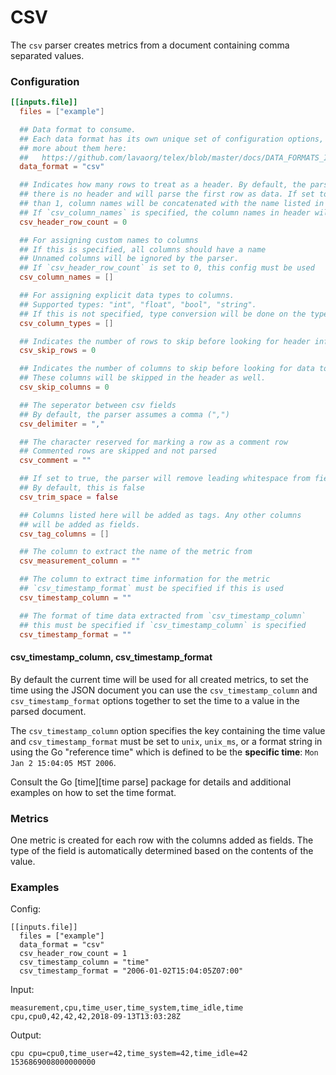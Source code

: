 # CSV

The `csv` parser creates metrics from a document containing comma separated
values.

### Configuration

```toml
[[inputs.file]]
  files = ["example"]

  ## Data format to consume.
  ## Each data format has its own unique set of configuration options, read
  ## more about them here:
  ##   https://github.com/lavaorg/telex/blob/master/docs/DATA_FORMATS_INPUT.md
  data_format = "csv"

  ## Indicates how many rows to treat as a header. By default, the parser assumes
  ## there is no header and will parse the first row as data. If set to anything more
  ## than 1, column names will be concatenated with the name listed in the next header row.
  ## If `csv_column_names` is specified, the column names in header will be overridden.
  csv_header_row_count = 0

  ## For assigning custom names to columns
  ## If this is specified, all columns should have a name
  ## Unnamed columns will be ignored by the parser.
  ## If `csv_header_row_count` is set to 0, this config must be used
  csv_column_names = []

  ## For assigning explicit data types to columns.
  ## Supported types: "int", "float", "bool", "string".
  ## If this is not specified, type conversion will be done on the types above.
  csv_column_types = []

  ## Indicates the number of rows to skip before looking for header information.
  csv_skip_rows = 0

  ## Indicates the number of columns to skip before looking for data to parse.
  ## These columns will be skipped in the header as well.
  csv_skip_columns = 0

  ## The seperator between csv fields
  ## By default, the parser assumes a comma (",")
  csv_delimiter = ","

  ## The character reserved for marking a row as a comment row
  ## Commented rows are skipped and not parsed
  csv_comment = ""

  ## If set to true, the parser will remove leading whitespace from fields
  ## By default, this is false
  csv_trim_space = false

  ## Columns listed here will be added as tags. Any other columns
  ## will be added as fields.
  csv_tag_columns = []

  ## The column to extract the name of the metric from
  csv_measurement_column = ""

  ## The column to extract time information for the metric
  ## `csv_timestamp_format` must be specified if this is used
  csv_timestamp_column = ""

  ## The format of time data extracted from `csv_timestamp_column`
  ## this must be specified if `csv_timestamp_column` is specified
  csv_timestamp_format = ""
  ```
#### csv_timestamp_column, csv_timestamp_format

By default the current time will be used for all created metrics, to set the
time using the JSON document you can use the `csv_timestamp_column` and
`csv_timestamp_format` options together to set the time to a value in the parsed
document.

The `csv_timestamp_column` option specifies the key containing the time value and
`csv_timestamp_format` must be set to `unix`, `unix_ms`, or a format string in
using the Go "reference time" which is defined to be the **specific time**:
`Mon Jan 2 15:04:05 MST 2006`.

Consult the Go [time][time parse] package for details and additional examples
on how to set the time format.

### Metrics

One metric is created for each row with the columns added as fields.  The type
of the field is automatically determined based on the contents of the value.

### Examples

Config:
```
[[inputs.file]]
  files = ["example"]
  data_format = "csv"
  csv_header_row_count = 1
  csv_timestamp_column = "time"
  csv_timestamp_format = "2006-01-02T15:04:05Z07:00"
```

Input:
```
measurement,cpu,time_user,time_system,time_idle,time
cpu,cpu0,42,42,42,2018-09-13T13:03:28Z
```

Output:
```
cpu cpu=cpu0,time_user=42,time_system=42,time_idle=42 1536869008000000000
```
